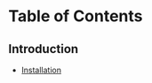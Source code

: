 Table of Contents
=================

Introduction
------------

- [Installation](intro/installation.md)
